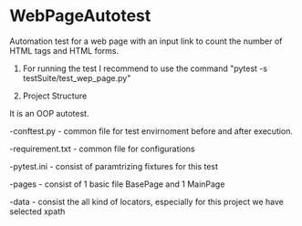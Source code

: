 # WebPageAutotest


Automation test for a web page with an input link to count the number of HTML tags and HTML forms. 

1. For running the test I recommend to use the command "pytest -s testSuite/test_wep_page.py" 

2. Project Structure

It is an OOP autotest. 

-conftest.py - common file for test envirnoment before and after execution. 

-requirement.txt - common file for configurations 

-pytest.ini -  consist of paramtrizing fixtures for this test 

-pages - consist of 1 basic file BasePage and 1 MainPage 

-data - consist the all kind of locators, especially for this project we have selected xpath
